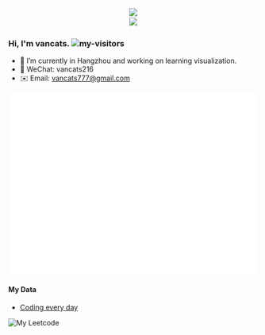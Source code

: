 <div align="center">
  <img src="https://readme-typing-svg.herokuapp.com?lines=Hello!+It+is+my+homepage." />
<!-- [![Typing SVG](https://readme-typing-svg.herokuapp.com?lines=Hello!+It+is+my+github+homepage.)](https://git.io/typing-svg) -->
</div>

<div align="center">
  <img src="https://cdn.jsdelivr.net/gh/vancats/vancats/assets/github-contribution-grid-snake.svg" />
<!-- ![](https://cdn.jsdelivr.net/gh/vancats/vancats/assets/github-contribution-grid-snake.svg)               -->
</div>

### Hi, I'm vancats. ![my-visitors](https://visitor-badge.glitch.me/badge?page_id=vancats)



- 🔭 I’m currently in Hangzhou and working on learning visualization.
- 💬 WeChat: vancats216
- ✉️ Email: vancats777@gmail.com

<!-- ![](https://cdn.jsdelivr.net/gh/vancats/vancats/github-metrics.svg)    -->
![](./github-metrics.svg)              

#### My Data

- [Coding every day](https://github.com/vancats/vancats-leetcode)

![My Leetcode](https://stats.justsong.cn/api/leetcode?username=vancats&cn=true&theme=dark)

<!-- - [Juejin Data](https://juejin.cn/user/2313815570265992/posts) -->

<!-- ![My Juejin](https://stats.justsong.cn/api/juejin?id=2313815570265992&theme=dark) -->

